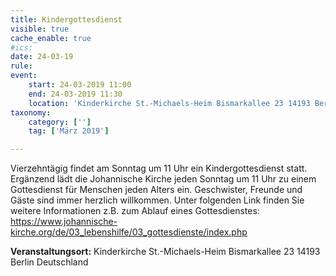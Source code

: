 ```yaml
---
title: Kindergottesdienst
visible: true
cache_enable: true
#ics: 
date: 24-03-19
rule: 
event:
	start: 24-03-2019 11:00
	end: 24-03-2019 11:30
	location: 'Kinderkirche St.-Michaels-Heim Bismarkallee 23 14193 Berlin Deutschland'
taxonomy:
	category: ['']
	tag: ['März 2019']

---
```

Vierzehntägig findet am Sonntag um 11 Uhr ein Kindergottesdienst statt. Ergänzend lädt die Johannische Kirche jeden Sonntag um 11 Uhr zu einem Gottesdienst für Menschen jeden Alters ein. Geschwister, Freunde und Gäste sind immer herzlich willkommen. Unter folgenden Link finden Sie weitere Informationen z.B. zum Ablauf eines Gottesdienstes: https://www.johannische-kirche.org/de/03_lebenshilfe/03_gottesdienste/index.php


**Veranstaltungsort:** Kinderkirche St.-Michaels-Heim
Bismarkallee 23
14193 Berlin
Deutschland

